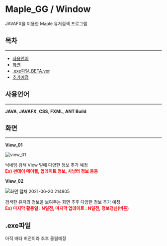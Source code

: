 # Maple_GG / Window

JAVAFX을 이용한 Maple 유저검색 프로그램

## 목차

---

- [사용언어](#사용언어)
- [화면](#화면)
- [.exe파일\_BETA.ver](#.exe파일)
- [추가예정](#추가예정)

## 사용언어

---

**JAVA**, **JAVAFX**, **CSS**, **FXML**, **ANT Build**

## 화면

---

**View_01**

![view_01](https://user-images.githubusercontent.com/49426352/122533372-75642c80-d05c-11eb-997e-cad21fcc95fb.png)

닉네임 검색 View 밑에 다양한 정보 추가 예정<br/>
**<span style="color:red">Ex) 썬데이 메이플, 업데이트 정보, 사냥터 정보 등등</span>**

**View_02**

![화면 캡처 2021-06-20 214805](https://user-images.githubusercontent.com/49426352/122674968-5b6c4a80-d212-11eb-913e-ac49a6e8a015.png)

검색한 유저의 정보을 보여주는 화면 추후 다양한 정보 추가 예정<br/>
**<span style="color:red">Ex) 마지막 활동일 : N일전, 마지막 업데이트 : N일전, 정보갱신(버튼)</span>**

## .exe파일

아직 배타 버전이라 추후 올릴예정
